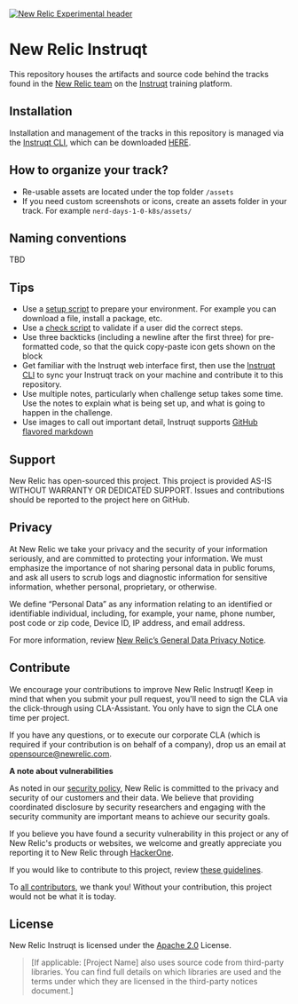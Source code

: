 [![New Relic Experimental header](https://github.com/newrelic/opensource-website/raw/master/src/images/categories/Experimental.png)](https://opensource.newrelic.com/oss-category/#new-relic-experimental)

# New Relic Instruqt

This repository houses the artifacts and source code behind the tracks found in the [New Relic team](https://play.instruqt.com/newrelic#tracks) on the [Instruqt](https://instruqt.com/) training platform.

## Installation

Installation and management of the tracks in this repository is managed via the [Instruqt CLI](https://docs.instruqt.com/getting-started/software-development-kit-sdk), which can be downloaded [HERE](https://github.com/instruqt/cli/releases/latest).

## How to organize your track?
* Re-usable assets are located under the top folder `/assets`
* If you need custom screenshots or icons, create an assets folder in your track. For example `nerd-days-1-0-k8s/assets/`


## Naming conventions
TBD

## Tips
* Use a [setup script](https://docs.instruqt.com/configuration/challenge-lifecycle-scripts/setup) to prepare your environment. For example you can download a file, install a package, etc.
* Use a [check script](https://docs.instruqt.com/configuration/challenge-lifecycle-scripts/check) to validate if a user did the correct steps.
* Use three backticks (including a newline after the first three) for pre-formatted code, so that the quick copy-paste icon gets shown on the block
* Get familiar with the Instruqt web interface first, then use the [Instruqt CLI](https://docs.instruqt.com/getting-started/software-development-kit-sdk) to sync your Instruqt track on your machine and contribute it to this repository.
* Use multiple notes, particularly when challenge setup takes some time. Use the notes to explain what is being set up, and what is going to happen in the challenge.
* Use images to call out important detail, Instruqt supports [GitHub flavored markdown](https://github.github.com/gfm/)

## Support

New Relic has open-sourced this project. This project is provided AS-IS WITHOUT WARRANTY OR DEDICATED SUPPORT. Issues and contributions should be reported to the project here on GitHub.

## Privacy
At New Relic we take your privacy and the security of your information seriously, and are committed to protecting your information. We must emphasize the importance of not sharing personal data in public forums, and ask all users to scrub logs and diagnostic information for sensitive information, whether personal, proprietary, or otherwise.

We define “Personal Data” as any information relating to an identified or identifiable individual, including, for example, your name, phone number, post code or zip code, Device ID, IP address, and email address.

For more information, review [New Relic’s General Data Privacy Notice](https://newrelic.com/termsandconditions/privacy).

## Contribute

We encourage your contributions to improve New Relic Instruqt! Keep in mind that when you submit your pull request, you'll need to sign the CLA via the click-through using CLA-Assistant. You only have to sign the CLA one time per project.

If you have any questions, or to execute our corporate CLA (which is required if your contribution is on behalf of a company), drop us an email at opensource@newrelic.com.

**A note about vulnerabilities**

As noted in our [security policy](../../security/policy), New Relic is committed to the privacy and security of our customers and their data. We believe that providing coordinated disclosure by security researchers and engaging with the security community are important means to achieve our security goals.

If you believe you have found a security vulnerability in this project or any of New Relic's products or websites, we welcome and greatly appreciate you reporting it to New Relic through [HackerOne](https://hackerone.com/newrelic).

If you would like to contribute to this project, review [these guidelines](./CONTRIBUTING.md).

To [all contributors](https://github.com/newrelic-experimental/newrelic-instruqt/graphs/contributors), we thank you!  Without your contribution, this project would not be what it is today.

## License
New Relic Instruqt is licensed under the [Apache 2.0](http://apache.org/licenses/LICENSE-2.0.txt) License.
>[If applicable: [Project Name] also uses source code from third-party libraries. You can find full details on which libraries are used and the terms under which they are licensed in the third-party notices document.]